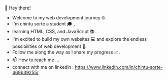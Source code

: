 👋 Hey there! 
- Welcome to my web development journey 🌐. 
- I'm chintu sorte a student 🎓 ,
- learning HTML, CSS, and JavaScript 📚.
- I'm excited to build my own websites 💻 and explore the endless possibilities of web development 🚀. 
- Follow me along the way as I share my progress 📈.
- 📫 How to reach me ...
- connect with me on linkedln : https://www.linkedin.com/in/chintu-sorte-469b39255/

<!---
sortechintu230/sortechintu230 is a ✨ special ✨ repository because its `README.md` (this file) appears on your GitHub profile.
You can click the Preview link to take a look at your changes.
--->
